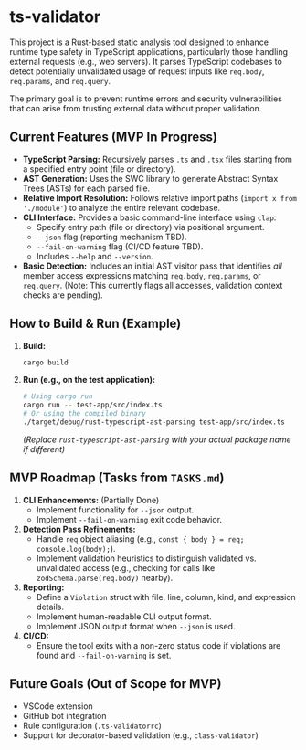 # ts-validator

This project is a Rust-based static analysis tool designed to enhance runtime type safety in TypeScript applications, particularly those handling external requests (e.g., web servers). It parses TypeScript codebases to detect potentially unvalidated usage of request inputs like `req.body`, `req.params`, and `req.query`.

The primary goal is to prevent runtime errors and security vulnerabilities that can arise from trusting external data without proper validation.

## Current Features (MVP In Progress)

*   **TypeScript Parsing:** Recursively parses `.ts` and `.tsx` files starting from a specified entry point (file or directory).
*   **AST Generation:** Uses the SWC library to generate Abstract Syntax Trees (ASTs) for each parsed file.
*   **Relative Import Resolution:** Follows relative import paths (`import x from './module'`) to analyze the entire relevant codebase.
*   **CLI Interface:** Provides a basic command-line interface using `clap`:
    *   Specify entry path (file or directory) via positional argument.
    *   `--json` flag (reporting mechanism TBD).
    *   `--fail-on-warning` flag (CI/CD feature TBD).
    *   Includes `--help` and `--version`.
*   **Basic Detection:** Includes an initial AST visitor pass that identifies *all* member access expressions matching `req.body`, `req.params`, or `req.query`. (Note: This currently flags all accesses, validation context checks are pending).

## How to Build & Run (Example)

1.  **Build:**
    ```bash
    cargo build
    ```
2.  **Run (e.g., on the test application):**
    ```bash
    # Using cargo run
    cargo run -- test-app/src/index.ts
    # Or using the compiled binary
    ./target/debug/rust-typescript-ast-parsing test-app/src/index.ts
    ```
    *(Replace `rust-typescript-ast-parsing` with your actual package name if different)*

## MVP Roadmap (Tasks from `TASKS.md`)

1.  **CLI Enhancements:** (Partially Done)
    *   Implement functionality for `--json` output.
    *   Implement `--fail-on-warning` exit code behavior.
2.  **Detection Pass Refinements:**
    *   Handle `req` object aliasing (e.g., `const { body } = req; console.log(body);`).
    *   Implement validation heuristics to distinguish validated vs. unvalidated access (e.g., checking for calls like `zodSchema.parse(req.body)` nearby).
3.  **Reporting:**
    *   Define a `Violation` struct with file, line, column, kind, and expression details.
    *   Implement human-readable CLI output format.
    *   Implement JSON output format when `--json` is used.
4.  **CI/CD:**
    *   Ensure the tool exits with a non-zero status code if violations are found and `--fail-on-warning` is set.

## Future Goals (Out of Scope for MVP)

*   VSCode extension
*   GitHub bot integration
*   Rule configuration (`.ts-validatorrc`)
*   Support for decorator-based validation (e.g., `class-validator`)
